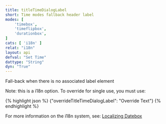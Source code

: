 ```yaml
---
title: titleTimeDialogLabel
short: Time modes fallback header label
modes: [
	'timebox',
	'timeflipbox',
	'durationbox',
]
cats: [ 'i18n' ]
relat: "i18n"
layout: api
defval: "Set Time"
dattype: "String"
dyn: "True"
---
```


Fall-back when there is no associated label element

Note: this is a i18n option.  To override for single use, you must use:

{% highlight json %}
{"overrideTitleTimeDialogLabel": "Override Text"}
{% endhighlight %}

For more information on the i18n system, see: [Localizing Datebox]({{site.basesite}}doc/3-2-locale/)


